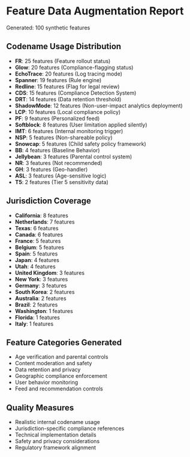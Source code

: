 # Feature Data Augmentation Report
Generated: 100 synthetic features

## Codename Usage Distribution
- **FR**: 25 features (Feature rollout status)
- **Glow**: 20 features (Compliance-flagging status)
- **EchoTrace**: 20 features (Log tracing mode)
- **Spanner**: 19 features (Rule engine)
- **Redline**: 15 features (Flag for legal review)
- **CDS**: 15 features (Compliance Detection System)
- **DRT**: 14 features (Data retention threshold)
- **ShadowMode**: 12 features (Non-user-impact analytics deployment)
- **LCP**: 10 features (Local compliance policy)
- **PF**: 9 features (Personalized feed)
- **Softblock**: 8 features (User limitation applied silently)
- **IMT**: 6 features (Internal monitoring trigger)
- **NSP**: 5 features (Non-shareable policy)
- **Snowcap**: 5 features (Child safety policy framework)
- **BB**: 4 features (Baseline Behavior)
- **Jellybean**: 3 features (Parental control system)
- **NR**: 3 features (Not recommended)
- **GH**: 3 features (Geo-handler)
- **ASL**: 3 features (Age-sensitive logic)
- **T5**: 2 features (Tier 5 sensitivity data)

## Jurisdiction Coverage
- **California**: 8 features
- **Netherlands**: 7 features
- **Texas**: 6 features
- **Canada**: 6 features
- **France**: 5 features
- **Belgium**: 5 features
- **Spain**: 5 features
- **Japan**: 4 features
- **Utah**: 4 features
- **United Kingdom**: 3 features
- **New York**: 3 features
- **Germany**: 3 features
- **South Korea**: 2 features
- **Australia**: 2 features
- **Brazil**: 2 features
- **Washington**: 1 features
- **Florida**: 1 features
- **Italy**: 1 features

## Feature Categories Generated
- Age verification and parental controls
- Content moderation and safety
- Data retention and privacy
- Geographic compliance enforcement
- User behavior monitoring
- Feed and recommendation controls

## Quality Measures
- Realistic internal codename usage
- Jurisdiction-specific compliance references
- Technical implementation details
- Safety and privacy considerations
- Regulatory framework alignment
